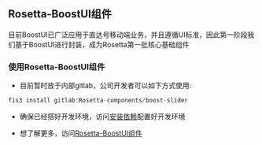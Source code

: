 ## Rosetta-BoostUI组件

目前BoostUI已广泛应用于直达号移动端业务，并且遵循UI标准，因此第一阶段我们基于BoostUI进行封装，成为Rosetta第一批核心基础组件

### 使用Rosetta-BoostUI组件
- 目前暂时放于内部gitlab，公司开发者可以如下方式使用:

```js
fis3 install gitlab:Rosetta-components/boost-slider
```

- 确保已经搭好开发环境，访问<a target="_blank" href="../docs/beginning/install.html">安装依赖</a>配置好开发环境

- 想了解更多，访问<a target="_blank" href="http://gitlab.baidu.com/groups/rosetta-components">Rosetta-BoostUI组件</a>